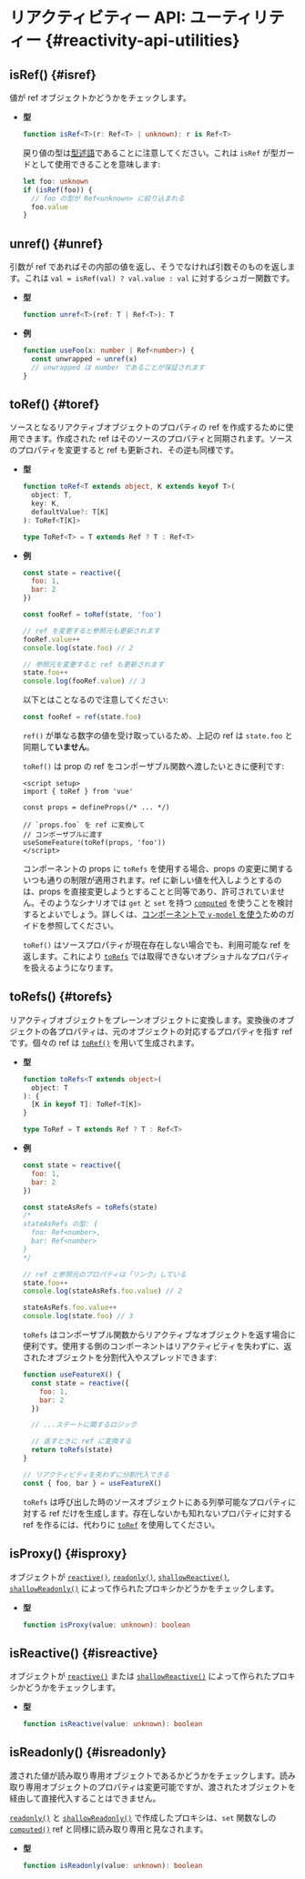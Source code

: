 # リアクティビティー API: ユーティリティー {#reactivity-api-utilities}

## isRef() {#isref}

値が ref オブジェクトかどうかをチェックします。

- **型**

  ```ts
  function isRef<T>(r: Ref<T> | unknown): r is Ref<T>
  ```

  戻り値の型は[型述語](https://www.typescriptlang.org/docs/handbook/2/narrowing.html#using-type-predicates)であることに注意してください。これは `isRef` が型ガードとして使用できることを意味します:

  ```ts
  let foo: unknown
  if (isRef(foo)) {
    // foo の型が Ref<unknown> に絞り込まれる
    foo.value
  }
  ```

## unref() {#unref}

引数が ref であればその内部の値を返し、そうでなければ引数そのものを返します。これは `val = isRef(val) ? val.value : val` に対するシュガー関数です。

- **型**

  ```ts
  function unref<T>(ref: T | Ref<T>): T
  ```

- **例**

  ```ts
  function useFoo(x: number | Ref<number>) {
    const unwrapped = unref(x)
    // unwrapped は number であることが保証されます
  }
  ```

## toRef() {#toref}

ソースとなるリアクティブオブジェクトのプロパティの ref を作成するために使用できます。作成された ref はそのソースのプロパティと同期されます。ソースのプロパティを変更すると ref も更新され、その逆も同様です。

- **型**

  ```ts
  function toRef<T extends object, K extends keyof T>(
    object: T,
    key: K,
    defaultValue?: T[K]
  ): ToRef<T[K]>

  type ToRef<T> = T extends Ref ? T : Ref<T>
  ```

- **例**

  ```js
  const state = reactive({
    foo: 1,
    bar: 2
  })

  const fooRef = toRef(state, 'foo')

  // ref を変更すると参照元も更新されます
  fooRef.value++
  console.log(state.foo) // 2

  // 参照元を変更すると ref も更新されます
  state.foo++
  console.log(fooRef.value) // 3
  ```

  以下とはことなるので注意してください:

  ```js
  const fooRef = ref(state.foo)
  ```

  `ref()` が単なる数字の値を受け取っているため、上記の ref は `state.foo` と同期して**いません**。

  `toRef()` は prop の ref をコンポーザブル関数へ渡したいときに便利です:

  ```vue
  <script setup>
  import { toRef } from 'vue'
  
  const props = defineProps(/* ... */)

  // `props.foo` を ref に変換して
  // コンポーザブルに渡す
  useSomeFeature(toRef(props, 'foo'))
  </script>
  ```

  コンポーネントの props に `toRefs` を使用する場合、props の変更に関するいつも通りの制限が適用されます。ref に新しい値を代入しようとするのは、props を直接変更しようとすることと同等であり、許可されていません。そのようなシナリオでは `get` と `set` を持つ [`computed`](./reactivity-core.html#computed) を使うことを検討するとよいでしょう。詳しくは、[コンポーネントで `v-model` を使う](/guide/components/events.html#usage-with-v-model)ためのガイドを参照してください。

  `toRef()` はソースプロパティが現在存在しない場合でも、利用可能な ref を返します。これにより [`toRefs`](#torefs) では取得できないオプショナルなプロパティを扱えるようになります。

## toRefs() {#torefs}

リアクティブオブジェクトをプレーンオブジェクトに変換します。変換後のオブジェクトの各プロパティは、元のオブジェクトの対応するプロパティを指す ref です。個々の ref は [`toRef()`](#toref) を用いて生成されます。

- **型**

  ```ts
  function toRefs<T extends object>(
    object: T
  ): {
    [K in keyof T]: ToRef<T[K]>
  }

  type ToRef = T extends Ref ? T : Ref<T>
  ```

- **例**

  ```js
  const state = reactive({
    foo: 1,
    bar: 2
  })

  const stateAsRefs = toRefs(state)
  /*
  stateAsRefs の型: {
    foo: Ref<number>,
    bar: Ref<number>
  }
  */

  // ref と参照元のプロパティは「リンク」している
  state.foo++
  console.log(stateAsRefs.foo.value) // 2

  stateAsRefs.foo.value++
  console.log(state.foo) // 3
  ```

  `toRefs` はコンポーザブル関数からリアクティブなオブジェクトを返す場合に便利です。使用する側のコンポーネントはリアクティビティを失わずに、返されたオブジェクトを分割代入やスプレッドできます:

  ```js
  function useFeatureX() {
    const state = reactive({
      foo: 1,
      bar: 2
    })

    // ...ステートに関するロジック

    // 返すときに ref に変換する
    return toRefs(state)
  }

  // リアクティビティを失わずに分割代入できる
  const { foo, bar } = useFeatureX()
  ```

  `toRefs` は呼び出した時のソースオブジェクトにある列挙可能なプロパティに対する ref だけを生成します。存在しないかも知れないプロパティに対する ref を作るには、代わりに [`toRef`](#toref) を使用してください。

## isProxy() {#isproxy}

オブジェクトが [`reactive()`](./reactivity-core.html#reactive), [`readonly()`](./reactivity-core.html#readonly), [`shallowReactive()`](./reactivity-advanced.html#shallowreactive), [`shallowReadonly()`](./reactivity-advanced.html#shallowreadonly) によって作られたプロキシかどうかをチェックします。

- **型**

  ```ts
  function isProxy(value: unknown): boolean
  ```

## isReactive() {#isreactive}

オブジェクトが [`reactive()`](./reactivity-core.html#reactive) または [`shallowReactive()`](./reactivity-advanced.html#shallowreactive) によって作られたプロキシかどうかをチェックします。

- **型**

  ```ts
  function isReactive(value: unknown): boolean
  ```

## isReadonly() {#isreadonly}

渡された値が読み取り専用オブジェクトであるかどうかをチェックします。読み取り専用オブジェクトのプロパティは変更可能ですが、渡されたオブジェクトを経由して直接代入することはできません。

[`readonly()`](./reactivity-core.html#readonly) と [`shallowReadonly()`](./reactivity-advanced.html#shallowreadonly) で作成したプロキシは、`set` 関数なしの [`computed()`](./reactivity-core.html#computed) ref と同様に読み取り専用と見なされます。

- **型**

  ```ts
  function isReadonly(value: unknown): boolean
  ```
